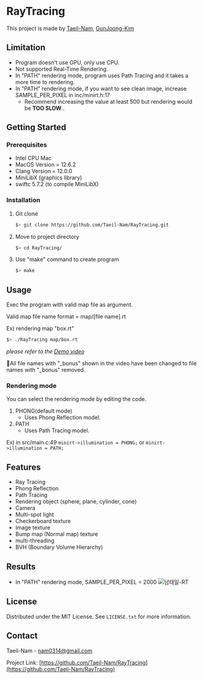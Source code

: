 # RayTracing
This project is made by [Taeil-Nam](https://github.com/Taeil-Nam), [GunJoong-Kim](https://github.com/gunjoong-kim)

<!-- LIMITATION -->
## Limitation
- Program doesn't use GPU, only use CPU.
- Not supported Real-Time Rendering.
- In "PATH" rendering mode, program uses Path Tracing and it takes a more time to rendering.
- In "PATH" rendering mode, if you want to see clean image, increase SAMPLE_PER_PIXEL in inc/minirt.h:17
  - Recommend increasing the value at least 500 but rendering would be **TOO SLOW**..

<!-- GETTING STARTED -->
## Getting Started

### Prerequisites
- Intel CPU Mac
- MacOS Version = 12.6.2
- Clang Version = 12.0.0
- MiniLibX (graphics library)
- swiftc 5.7.2 (to compile MiniLibX)

### Installation
1. Git clone
   ```sh
   $> git clone https://github.com/Taeil-Nam/RayTracing.git
   ```
2. Move to project directory
   ```sh
   $> cd RayTracing/
   ```
3. Use "make" command to create program
   ```sh
   $> make
   ```

<!-- USAGE -->
## Usage
Exec the program with valid map file as argument.

Valid map file name format = map/[file name].rt

Ex) rendering map "box.rt"
   ```sh
   $> ./RayTracing map/box.rt
   ```

_please refer to the [Demo video](https://www.youtube.com/watch?v=Fi8H6HPMALA)_

📌All file names with "_bonus" shown in the video have been changed to file names with "_bonus" removed.

### Rendering mode
You can select the rendering mode by editing the code.
1. PHONG(default mode)
   - Uses Phong Reflection model. 
2. PATH
   - Uses Path Tracing model.

Ex)
    in src/main.c:49 ```minirt->illumination = PHONG;``` or ```minirt->illumination = PATH;```

<!-- FEATURES -->
## Features
- Ray Tracing
- Phong Reflection
- Path Tracing
- Rendering object (sphere, plane, cylinder, cone)
- Camera
- Multi-spot light
- Checkerboard texture
- Image texture
- Bump map (Normal map) texture
- multi-threading
- BVH (Boundary Volume Hierarchy)

<!-- RESULTS -->
## Results
- In "PATH" rendering mode, SAMPLE_PER_PIXEL = 2000
![남태일-RT](https://github.com/Taeil-Nam/RayTracing/assets/67255013/e5f7d292-12a3-452b-917e-4f0f2d880f6b)


<!-- LICENSE -->
## License
Distributed under the MIT License. See `LICENSE.txt` for more information.

<!-- CONTACT -->
## Contact
Taeil-Nam - nam0314@gmail.com

Project Link: [https://github.com/Taeil-Nam/RayTracing](https://github.com/Taeil-Nam/RayTracing)
